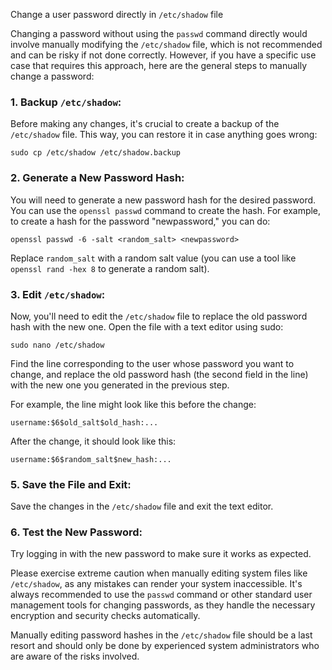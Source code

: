 Change a user password directly in `/etc/shadow` file

Changing a password without using the `passwd` command directly would involve manually modifying the `/etc/shadow` file, which is not recommended and can be risky if not done correctly. However, if you have a specific use case that requires this approach, here are the general steps to manually change a password:

### 1.   **Backup `/etc/shadow`:** 
Before making any changes, it's crucial to create a backup of the `/etc/shadow` file. This way, you can restore it in case anything goes wrong:
    
`sudo cp /etc/shadow /etc/shadow.backup` 
    
### 2.  **Generate a New Password Hash:**
You will need to generate a new password hash for the desired password. You can use the `openssl passwd` command to create the hash. For example, to create a hash for the password "newpassword," you can do:
    
`openssl passwd -6 -salt <random_salt> <newpassword>` 

Replace `random_salt` with a random salt value (you can use a tool like `openssl rand -hex 8` to generate a random salt).

### 3.  **Edit `/etc/shadow`:** 
Now, you'll need to edit the `/etc/shadow` file to replace the old password hash with the new one. Open the file with a text editor using sudo:

`sudo nano /etc/shadow` 

Find the line corresponding to the user whose password you want to change, and replace the old password hash (the second field in the line) with the new one you generated in the previous step.

For example, the line might look like this before the change:

`username:$6$old_salt$old_hash:...` 

After the change, it should look like this:

`username:$6$random_salt$new_hash:...` 

### 5.  **Save the File and Exit:** 
Save the changes in the `/etc/shadow` file and exit the text editor.

### 6.  **Test the New Password:** 
Try logging in with the new password to make sure it works as expected.

Please exercise extreme caution when manually editing system files like `/etc/shadow`, as any mistakes can render your system inaccessible. It's always recommended to use the `passwd` command or other standard user management tools for changing passwords, as they handle the necessary encryption and security checks automatically.

Manually editing password hashes in the `/etc/shadow` file should be a last resort and should only be done by experienced system administrators who are aware of the risks involved.